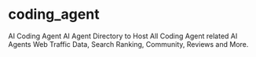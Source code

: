 # coding_agent
AI Coding Agent AI Agent Directory to Host All Coding Agent related AI Agents Web Traffic Data, Search Ranking, Community, Reviews and More.
